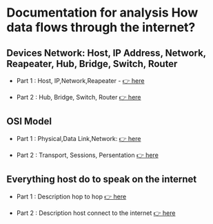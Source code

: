 # Documentation for analysis How data flows through the internet?

## Devices Network: Host, IP Address, Network, Reapeater, Hub, Bridge, Switch, Router 

- Part 1 : Host, IP,Network,Reapeater - [👉 here](/Network%20Devices/Part%201:%20Host,%20IP%20Address,%20Network/readme.md)

- Part 2 : Hub, Bridge, Switch, Router [👉 here](/Network%20Devices/Part%202:%20Hub,Bridge,Switch,Router/)

## OSI Model

- Part 1 : Physical,Data Link,Network: [👉 here](/Network%20Devices/Part%201:%20OSI%20Model%20-%20Physical,Data%20Link,Network/readme.md)

- Part 2 : Transport, Sessions, Persentation [👉 here](/Network%20Devices/Part%202:%20OSI%20Model%20-%20Transport,%20Session,%20Persentation/readme.md)

## Everything host do to speak on the internet

- Part 1 : Description hop to hop [👉 here](/Network%20Devices/Part%201:%20Everything%20hosts%20do%20to%20speak%20on%20the%20internet/readme.md)

- Part 2 : Description host connect to the internet [👉 here](/Network%20Devices/Part%202:%20Everything%20hosts%20do%20to%20speak%20on%20the%20internet/readme.md)

